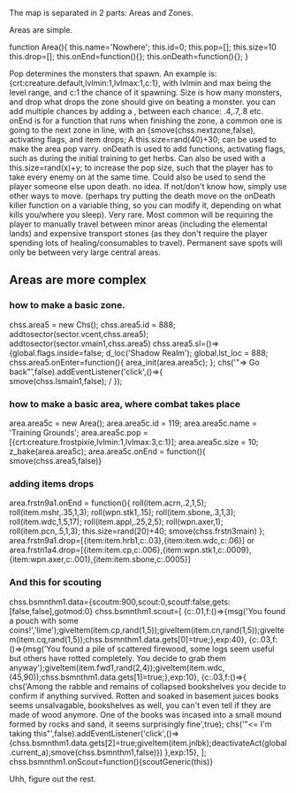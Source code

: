 The map is separated in 2 parts: Areas and Zones. 

Areas are simple.

function Area(){
  this.name='Nowhere';
  this.id=0;
  this.pop=[];
  this.size=10
  this.drop=[];
  this.onEnd=function(){};
  this.onDeath=function(){};
}

Pop determines the monsters that spawn. An example is: {crt:creature.default,lvlmin:1,lvlmax:1,c:1}, with lvlmin and max being the level range, and c:1 the chance of it spawning.
Size is how many monsters, and drop what drops the zone should give on beating a monster. you can add multiple chances by adding a , between each chance: .4,.7,.8 etc.
onEnd is for a function that runs when finishing the zone, a common one is going to the next zone in line, with an {smove(chss.nextzone,false), activating flags, and item drops; A this.size=rand(40)+30; can be used to make the area pop varry.
onDeath is used to add functions, activating flags, such as during the initial training to get herbs. Can also be used with a this.size=rand(x)+y; to increase the pop size, such that the player has to take every enemy on at the same time. Could also be used to send the player someone else upon death. no idea. If not/don't know how, simply use other ways to move. (perhaps try putting the death move on the onDeath killer function on a variable thing, so you can modify it, depending on what kills you/where you sleep). Very rare. Most common will be requiring the player to manually travel between minor areas (including the elemental lands) and expensive transport stones (as they don't require the player spending lots of healing/consumables to travel). Permanent save spots will only be between very large central areas.

## Areas are more complex

### how to make a basic zone.
chss.area5 = new Chs(); chss.area5.id = 888; addtosector(sector.vcent,chss.area5); addtosector(sector.vmain1,chss.area5)
chss.area5.sl=()=>{global.flags.inside=false; d_loc('Shadow Realm'); global.lst_loc = 888;
chss.area5.onEnter=function(){
  area_init(area.area5c);
};
chs('"=> Go back"',false).addEventListener('click',()=>{  
   smove(chss.lsmain1,false);
/ });

### how to make a basic area, where combat takes place
area.area5c = new Area(); area.area5c.id = 119;
area.area5c.name = 'Training Grounds';
area.area5c.pop = [{crt:creature.frostpixie,lvlmin:1,lvlmax:3,c:1}];
area.area5c.size = 10; z_bake(area.area5c);
area.area5c.onEnd = function(){ smove(chss.area5,false)}

### adding items drops
area.frstn9a1.onEnd = function(){
  roll(item.acrn,.2,1,5);  roll(item.mshr,.35,1,3);
  roll(wpn.stk1,.15); roll(item.sbone,.3,1,3);  roll(item.wdc,1,5,17); roll(item.appl,.25,2,5); roll(wpn.axer,1); roll(item.pcn,.5,1,3); 
  this.size=rand(20)+40; smove(chss.frstn3main)
}; area.frstn9a1.drop=[{item:item.hrb1,c:.03},{item:item.wdc,c:.06}]
or
area.frstn1a4.drop=[{item:item.cp,c:.006},{item:wpn.stk1,c:.0009},{item:wpn.axer,c:.001},{item:item.sbone,c:.0005}]

### And this for scouting

chss.bsmnthm1.data={scoutm:900,scout:0,scoutf:false,gets:[false,false],gotmod:0}
chss.bsmnthm1.scout=[
  {c:.01,f:()=>{msg('You found a pouch with some coins!','lime');giveItem(item.cp,rand(1,5));giveItem(item.cn,rand(1,5));giveItem(item.cq,rand(1,5));chss.bsmnthm1.data.gets[0]=true;},exp:40},
  {c:.03,f:()=>{msg('You found a pile of scattered firewood, some logs seem useful but others have rotted completely. You decide to grab them anyway');giveItem(item.fwd1,rand(2,4));giveItem(item.wdc,(45,90));chss.bsmnthm1.data.gets[1]=true;},exp:10},
  {c:.03,f:()=>{
    chs('Among the rabble and remains of collapsed bookshelves you decide to confirm if anything survived. Rotten and soaked in basement juices books seems unsalvagable, bookshelves as well, you can\'t even tell if they are made of wood anymore. One of the books was incased into a small mound formed by rocks and sand, it seems surprisingly fine',true);
    chs('"<= I\'m taking this"',false).addEventListener('click',()=>{chss.bsmnthm1.data.gets[2]=true;giveItem(item.jnlbk);deactivateAct(global.current_a);smove(chss.bsmnthm1,false)})
  },exp:15},
]; 
chss.bsmnthm1.onScout=function(){scoutGeneric(this)}

Uhh, figure out the rest.